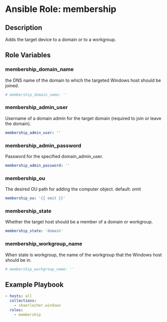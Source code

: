 # Ansible Role: membership

## Description

Adds the target device to a domain or to a workgroup.

## Role Variables

### membership_domain_name

the DNS name of the domain to which the targeted Windows host should be joined.

```yml
# membership_domain_name: ''
```

### membership_admin_user

Username of a domain admin for the target domain (required to join or leave the domain).

```yml
membership_admin_user: ''
```

### membership_admin_password

Password for the specified domain_admin_user.

```yml
membership_admin_password: ''
```

### membership_ou

The desired OU path for adding the computer object. default: omit

```yml
membership_ou: '{{ omit }}'
```

### membership_state

Whether the target host should be a member of a domain or workgroup.

```yml
membership_state: 'domain'
```

### membership_workgroup_name

When state is workgroup, the name of the workgroup that the Windows host should be in.

```yml
# membership_workgroup_name: ''
```

## Example Playbook

```yml
- hosts: all
  collections:
    - sbaerlocher.windows
  roles:
    - membership
```
